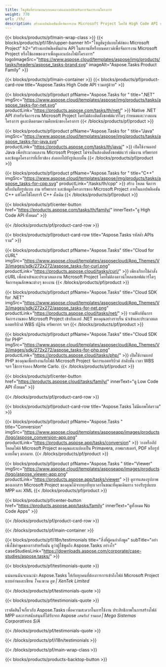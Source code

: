 ```yaml
---
title: โซลูชันที่ทำงานบนระบบคลาวด์และแอปสำหรับการจัดการงานโครงการ 
weight: 770
url: /th/
description: สร้างแอปพลิเคชันเพื่อจัดการงาน Microsoft Project โดยใช้ High Code API หรือ SDK บนคลาวด์ หรือใช้แอปข้ามแพลตฟอร์มเพื่อดูหรือแปลงงาน
---
```


{{< blocks/products/pf/main-wrap-class >}}
{{< blocks/products/pf/i18n/upper-banner h1="โซลูชันรูปแบบไฟล์ของ Microsoft Project" h2="สร้างแอปพลิเคชันผ่าน API ในสถานที่หรือบนคลาวด์เพื่อจัดการงาน Microsoft Project หรือใช้แอพของเราเพื่อดูและแปลงไฟล์โครงการ" logoImageSrc="https://www.aspose.cloud/templates/aspose/img/products/tasks/headers/aspose_tasks-brand.svg" imageAlt="Aspose.Tasks Product Family" >}}

{{< blocks/products/pf/main-container >}}
{{< blocks/products/pf/product-card-row title="Aspose.Tasks High Code API รวมอยู่ด้วย" >}}

{{< blocks/products/pf/product pfName="Aspose.Tasks for " title=".NET" imgSrc="https://www.aspose.cloud/templates/aspose/img/products/tasks/aspose_tasks-for-net.svg" productLink="https://products.aspose.com/tasks/th/net/" >}}
Native .NET API สำหรับจัดการงาน Microsoft Project โดยไม่ต้องติดตั้งซอฟต์แวร์ใดๆ กำหนดและวางแผนโครงการ ดูและติดตามความคืบหน้าของโครงการ
{{< /blocks/products/pf/product >}}

{{< blocks/products/pf/product pfName="Aspose.Tasks for " title="Java" imgSrc="https://www.aspose.cloud/templates/aspose/img/products/tasks/aspose_tasks-for-java.svg" productLink="https://products.aspose.com/tasks/th/java/" >}}
เปิดใช้งานแอป Java เพื่อประมวลผลงาน Microsoft Project ไม่จำเป็นต้องติดตั้งซอฟต์แวร์ เพิ่มงาน ทรัพยากร และข้อมูลโครงการที่เกี่ยวข้อง ส่งออกไปยังรูปแบบอื่น
{{< /blocks/products/pf/product >}}

{{< blocks/products/pf/product pfName="Aspose.Tasks for " title="C++" imgSrc="https://www.aspose.cloud/templates/aspose/img/products/tasks/aspose_tasks-for-cpp.svg" productLink="/tasks/th/cpp" >}}
สร้าง โหลด จัดการ หรือบันทึกรูปแบบ งาน ทรัพยากร และข้อมูลโครงการของ Microsoft Project ภายในแอปพลิเคชัน C++ แท้โดยใช้ไลบรารี C++ ดั้งเดิม
{{< /blocks/products/pf/product >}}

{{< blocks/products/pf/center-button href="https://products.aspose.com/tasks/th/family/" innerText="ดู High Code API ทั้งหมด" >}}

{{< /blocks/products/pf/product-card-row >}}

{{< blocks/products/pf/product-card-row title="Aspose.Tasks รหัสต่ำ APIs รวม" >}}

{{< blocks/products/pf/product pfName="Aspose.Tasks" title="Cloud for cURL" imgSrc="https://www.aspose.cloud/templates/asposecloud/App_Themes/V3/images/sdk/272x272/aspose_tasks-for-curl.png" productLink="https://products.aspose.cloud/tasks/curl/" >}}
เพียงเรียกใช้คำสั่ง cURL เพื่อนำเข้าและประมวลผลงาน Microsoft Project โดยไม่ต้องดาวน์โหลดซอฟต์แวร์ใดๆ จัดการคุณลักษณะต่างๆ ของงาน
{{< /blocks/products/pf/product >}}

{{< blocks/products/pf/product pfName="Aspose.Tasks" title="Cloud SDK for .NET" imgSrc="https://www.aspose.cloud/templates/asposecloud/App_Themes/V3/images/sdk/272x272/aspose_tasks-for-net.png" productLink="https://products.aspose.cloud/tasks/net/" >}}
รวมฟังก์ชันการจัดการงานของ Microsoft Project เข้ากับแอป .NET ของคุณอย่างราบรื่น นำเข้าและประมวลผลแอตทริบิวต์ WBS ปฏิทิน ทรัพยากร ฯลฯ
{{< /blocks/products/pf/product >}}

{{< blocks/products/pf/product pfName="Aspose.Tasks" title="Cloud SDK for PHP" imgSrc="https://www.aspose.cloud/templates/asposecloud/App_Themes/V3/images/sdk/272x272/aspose_tasks-for-php.png" productLink="https://products.aspose.cloud/tasks/php/" >}}
เปิดใช้งานแอป PHP ของคุณเพื่อทำงานกับไฟล์ Microsoft Project จัดการแอตทริบิวต์ ลำดับชั้น เวลา WBS ฯลฯ ใช้การจำลอง Monte Carlo.
{{< /blocks/products/pf/product >}}

{{< blocks/products/pf/center-button href="https://products.aspose.cloud/tasks/family/" innerText="ดู Low Code API ทั้งหมด" >}}

{{< /blocks/products/pf/product-card-row >}}

{{< blocks/products/pf/product-card-row title="Aspose.Tasks ไม่มีแอพโค้ดรวม" >}}

{{< blocks/products/pf/product pfName="Aspose.Tasks " title="Conversion" imgSrc="https://www.aspose.cloud/templates/asposeapp/images/products/logo/aspose_conversion-app.png" productLink="https://products.aspose.app/tasks/conversion" >}}
วางหรืออัปโหลดไฟล์ Microsoft Project ของคุณและแปลงเป็น Primavera, ภาพแรสเตอร์, PDF หรือรูปแบบอื่นๆ มากมาย.
{{< /blocks/products/pf/product >}}

{{< blocks/products/pf/product pfName="Aspose.Tasks " title="Viewer" imgSrc="https://www.aspose.cloud/templates/asposeapp/images/products/logo/aspose_viewer-app.png" productLink="https://products.aspose.app/tasks/viewer" >}}
ดูการแสดงรูปภาพของเอกสาร Microsoft Project ของคุณได้จากทุกที่ทุกเวลาในขณะที่คุณเดินทาง รองรับรูปแบบ MPP และ XML
{{< /blocks/products/pf/product >}}

{{< blocks/products/pf/center-button href="https://products.aspose.app/tasks/family" innerText="ดูทั้งหมด No Code Apps" >}}

{{< /blocks/products/pf/product-card-row >}}

{{< /blocks/products/pf/main-container >}}

{{< blocks/products/pf/i18n/testimonials title="สิ่งที่ผู้คนกำลังพูด" subTitle="อย่าเพิ่งใช้คำพูดของเราสำหรับมัน ดูว่าผู้ใช้พูดถึง Aspose.Tasks อย่างไร" caseStudiesLink="https://downloads.aspose.com/corporate/case-studies/aspose.tasks/" >}}

{{< blocks/products/pf/testimonials-quote >}}
<p class="first">
 แน่นอนฉันจะแนะนำ Aspose.Tasks ให้กับทุกคนที่ต้องการการเข้าถึงไฟล์ Microsoft Project แบบอ่านและเขียน
 <em>
  โจนาธาน ทูธ | XenTek Limited
 </em>
</p>

{{< /blocks/products/pf/testimonials-quote >}}

{{< blocks/products/pf/testimonials-quote >}}
<p class="second">
 เราตัดสินใจเกี่ยวกับ Aspose.Tasks เพื่อความสะดวกในการใช้งาน ประสิทธิภาพในการสร้างไฟล์ MPP และการสนับสนุนที่ได้รับจาก Aspose
 <em>
  เฮนริเก้ รามอส | Mega Sistemas Corporativos S/A
 </em>
</p>

{{< /blocks/products/pf/testimonials-quote >}}

{{< /blocks/products/pf/i18n/testimonials >}}

{{< /blocks/products/pf/main-wrap-class >}}

{{< blocks/products/products-backtop-button >}}